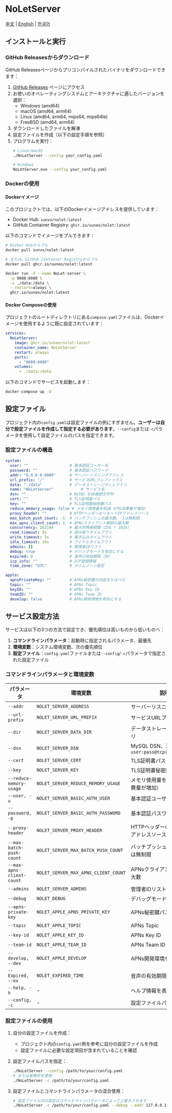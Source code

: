 # NoLetServer

[中文](./README.md) | [English](./README_EN.md) | [한국어](./README_KR.md)

## インストールと実行

### GitHub Releasesからダウンロード

GitHub Releasesページからプリコンパイルされたバイナリをダウンロードできます：

1. [GitHub Releases](https://github.com/uuneo/NoLetServer/releases) ページにアクセス
2. お使いのオペレーティングシステムとアーキテクチャに適したバージョンを選択：
   - Windows (amd64)
   - macOS (amd64, arm64)
   - Linux (amd64, arm64, mips64, mips64le)
   - FreeBSD (amd64, arm64)
3. ダウンロードしたファイルを解凍
4. 設定ファイルを作成（以下の設定手順を参照）
5. プログラムを実行：
   ```bash
   # Linux/macOS
   ./NoLetServer --config your_config.yaml
   
   # Windows
   NoLetServer.exe --config your_config.yaml
   ```

### Dockerの使用

#### Dockerイメージ

このプロジェクトでは、以下のDockerイメージアドレスを提供しています：

- Docker Hub: `sunvx/nolet:latest`
- GitHub Container Registry: `ghcr.io/uuneo/nolet:latest`

以下のコマンドでイメージをプルできます：

```bash
# Docker Hubからプル
docker pull sunvx/nolet:latest

# または、GitHub Container Registryからプル
docker pull ghcr.io/uuneo/nolet:latest

docker run -d --name NoLet-server \
  -p 8080:8080 \
  -v ./data:/data \
  --restart=always \
  ghcr.io/uuneo/nolet:latest
```

#### Docker Composeの使用

プロジェクトのルートディレクトリにある`compose.yaml`ファイルは、Dockerイメージを使用するように既に設定されています：

```yaml
services:
  NoLetServer:
    image: ghcr.io/uuneo/nolet:latest
    container_name: NoLetServer
    restart: always
    ports:
      - "8080:8080"
    volumes:
      - ./data:/data
```

以下のコマンドでサービスを起動します：

```bash
docker-compose up -d
```

## 設定ファイル

プロジェクト内の`config.yaml`は設定ファイルの例にすぎません。**ユーザーは自分で設定ファイルを作成して指定する必要があります**。`--config`または`-c`パラメータを使用して設定ファイルのパスを指定できます。

### 設定ファイルの構造

```yaml
system:
  user: ""                  # 基本認証ユーザー名
  password: ""              # 基本認証パスワード
  addr: "0.0.0.0:8080"      # サーバーリスニングアドレス
  url_prefix: "/"           # サービスURLプレフィックス
  data: "./data"            # データストレージディレクトリ
  name: "NoLetServer"            # サービス名
  dsn: ""                   # MySQL DSN接続文字列
  cert: ""                  # TLS証明書パス
  key: ""                   # TLS証明書秘密鍵パス
  reduce_memory_usage: false # メモリ使用量を削減（CPU消費量が増加）
  proxy_header: ""          # HTTPヘッダーのリモートIPアドレスソース
  max_batch_push_count: -1  # バッチプッシュの最大数、-1は無制限
  max_apns_client_count: 1  # APNsクライアント接続の最大数
  concurrency: 262144       # 最大同時接続数（256 * 1024）
  read_timeout: 3s          # 読み取りタイムアウト
  write_timeout: 3s         # 書き込みタイムアウト
  idle_timeout: 10s         # アイドルタイムアウト
  admins: []                # 管理者IDリスト
  debug: true               # デバッグモードを有効にする
  expired: 0                # 音声の有効期限（秒）
  icp_info: ""              # ICP登録情報
  time_zone: "UTC"          # タイムゾーン設定

apple:
  apnsPrivateKey: ""        # APNs秘密鍵の内容またはパス
  topic: ""                 # APNs Topic
  keyID: ""                 # APNs Key ID
  teamID: ""                # APNs Team ID
  develop: false            # APNs開発環境を有効にする
```

## サービス設定方法

サービスは以下の3つの方法で設定でき、優先順位は高いものから低いものへ：

1. **コマンドラインパラメータ**：起動時に指定されるパラメータ、最優先
2. **環境変数**：システム環境変数、次の優先順位
3. **設定ファイル**：`config.yaml`ファイルまたは`--config`/`-c`パラメータで指定された設定ファイル

### コマンドラインパラメータと環境変数

| パラメータ | 環境変数 | 説明 | デフォルト値 |
|------|----------|------|--------|
| `--addr` | `NOLET_SERVER_ADDRESS` | サーバーリスニングアドレス | `0.0.0.0:8080` |
| `--url-prefix` | `NOLET_SERVER_URL_PREFIX` | サービスURLプレフィックス | `/` |
| `--dir` | `NOLET_SERVER_DATA_DIR` | データストレージディレクトリ | `./data` |
| `--dsn` | `NOLET_SERVER_DSN` | MySQL DSN、形式：`user:pass@tcp(host)/dbname` | 空 |
| `--cert` | `NOLET_SERVER_CERT` | TLS証明書パス | 空 |
| `--key` | `NOLET_SERVER_KEY` | TLS証明書秘密鍵パス | 空 |
| `--reduce-memory-usage` | `NOLET_SERVER_REDUCE_MEMORY_USAGE` | メモリ使用量を削減（CPU消費量が増加） | `false` |
| `--user, -u` | `NOLET_SERVER_BASIC_AUTH_USER` | 基本認証ユーザー名 | 空 |
| `--password, -p` | `NOLET_SERVER_BASIC_AUTH_PASSWORD` | 基本認証パスワード | 空 |
| `--proxy-header` | `NOLET_SERVER_PROXY_HEADER` | HTTPヘッダーのリモートIPアドレスソース | 空 |
| `--max-batch-push-count` | `NOLET_SERVER_MAX_BATCH_PUSH_COUNT` | バッチプッシュの最大数、`-1`は無制限 | `-1` |
| `--max-apns-client-count` | `NOLET_SERVER_MAX_APNS_CLIENT_COUNT` | APNsクライアント接続の最大数 | `1` |
| `--admins` | `NOLET_SERVER_ADMINS` | 管理者IDリスト | 空 |
| `--debug` | `NOLET_DEBUG` | デバッグモードを有効にする | `false` |
| `--apns-private-key` | `NOLET_APPLE_APNS_PRIVATE_KEY` | APNs秘密鍵パス | 空 |
| `--topic` | `NOLET_APPLE_TOPIC` | APNs Topic | 空 |
| `--key-id` | `NOLET_APPLE_KEY_ID` | APNs Key ID | 空 |
| `--team-id` | `NOLET_APPLE_TEAM_ID` | APNs Team ID | 空 |
| `--develop, --dev` | `NOLET_APPLE_DEVELOP` | APNs開発環境を有効にする | `false` |
| `--Expired, --ex` | `NOLET_EXPIRED_TIME` | 音声の有効期限（秒） | `120` |
| `--help, -h` | - | ヘルプ情報を表示 | - |
| `--config, -c` | - | 設定ファイルパスを指定 | - |

### 設定ファイルの使用

1. 自分の設定ファイルを作成：
   - プロジェクト内の`config.yaml`例を参考に自分の設定ファイルを作成
   - 設定ファイルに必要な設定項目が含まれていることを確認

2. 設定ファイルパスを指定：
   ```bash
   ./NoLetServer --config /path/to/your/config.yaml
   # または省略形を使用
   ./NoLetServer -c /path/to/your/config.yaml
   ```

3. 設定ファイルとコマンドラインパラメータの混合使用：
   ```bash
   # 設定ファイル内の設定はコマンドラインパラメータによって上書きされます
   ./NoLetServer -c /path/to/your/config.yaml --debug --addr 127.0.0.1:8080
   ```